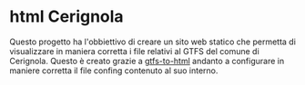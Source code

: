 # html Cerignola

Questo progetto ha l'obbiettivo di creare un sito web statico che permetta di visualizzare in maniera corretta i file relativi al GTFS del comune di Cerignola.
Questo è creato grazie a [gtfs-to-html](https://github.com/blinktaginc/gtfs-to-html) andanto a configurare in maniere corretta il file confing contenuto al suo interno. 
